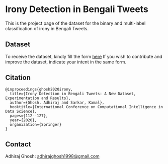 # Irony Detection in Bengali Tweets
This is the project page of the dataset for the binary and multi-label classification of irony in Bengali Tweets.


## Dataset
To receive the dataset, kindly fill the form [here](https://forms.gle/S1KNoR5U4TcTgb2Q9)
If you wish to contribute and improve the dataset, indicate your intent in the same form.

## Citation
    @inproceedings{ghosh2020irony,
      title={Irony Detection in Bengali Tweets: A New Dataset, Experimentation and Results},
      author={Ghosh, Adhiraj and Sarkar, Kamal},
      booktitle={International Conference on Computational Intelligence in Data Science},
      pages={112--127},
      year={2020},
      organization={Springer}
    }

## Contact 
Adhiraj Ghosh: adhirajghosh1998@gmail.com
